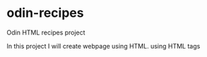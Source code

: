 # odin-recipes

Odin HTML recipes project

In this project I will create webpage using HTML.
using HTML tags
